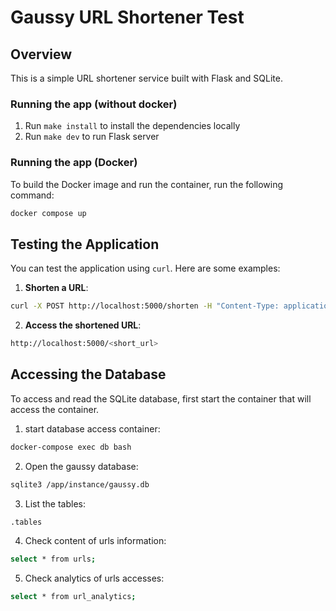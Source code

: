 # Gaussy URL Shortener Test

## Overview

This is a simple URL shortener service built with Flask and SQLite.

### Running the app (without docker)
1. Run `make install` to install the dependencies locally
2. Run `make dev` to run Flask server

### Running the app (Docker)

To build the Docker image and run the container, run the following command:

```bash
docker compose up
```

## Testing the Application

You can test the application using `curl`. Here are some examples:

1. **Shorten a URL**:

```bash
curl -X POST http://localhost:5000/shorten -H "Content-Type: application/json" -d '{"long_url": "https://www.gaussy.com/company"}'
```

2. **Access the shortened URL**:

```bash
http://localhost:5000/<short_url>
```


## Accessing the Database

To access and read the SQLite database, first start the container that will access the container.

1. start database access container:
```bash
docker-compose exec db bash
```

2. Open the gaussy database:
```bash
sqlite3 /app/instance/gaussy.db
```

3. List the tables:

```bash
.tables
```

4. Check content of urls information:
```bash
select * from urls;
```

5. Check analytics of urls accesses:
```bash
select * from url_analytics;
```
